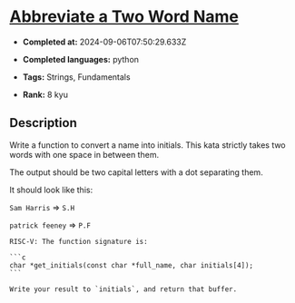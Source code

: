 # [Abbreviate a Two Word Name](https://www.codewars.com/kata/57eadb7ecd143f4c9c0000a3)

- **Completed at:** 2024-09-06T07:50:29.633Z

- **Completed languages:** python

- **Tags:** Strings, Fundamentals

- **Rank:** 8 kyu

## Description

Write a function to convert a name into initials. This kata strictly takes two words with one space in between them.

The output should be two capital letters with a dot separating them.

It should look like this:

`Sam Harris` => `S.H`

`patrick feeney` => `P.F`

~~~if:riscv
RISC-V: The function signature is:

```c
char *get_initials(const char *full_name, char initials[4]);
```

Write your result to `initials`, and return that buffer.
~~~